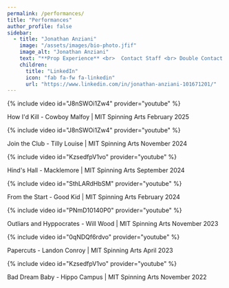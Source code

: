 ```yaml
---
permalink: /performances/
title: "Performances"
author_profile: false
sidebar:
  - title: "Jonathan Anziani"
    image: "/assets/images/bio-photo.jfif"
    image_alt: "Jonathan Anziani"
    text: "**Prop Experience** <br>  Contact Staff <br> Double Contact Staff <br> Dragon Staff <br> Sword"
    children:
      title: "LinkedIn"
      icon: "fab fa-fw fa-linkedin"
      url: "https://www.linkedin.com/in/jonathan-anziani-101671201/"
---
```


{% include video id="J8nSWOi1Zw4" provider="youtube" %}

How I'd Kill - Cowboy Malfoy | MIT Spinning Arts February 2025

{% include video id="J8nSWOi1Zw4" provider="youtube" %}

Join the Club - Tilly Louise | MIT Spinning Arts November 2024

{% include video id="KzsedfpV1vo" provider="youtube" %}

Hind's Hall - Macklemore | MIT Spinning Arts September 2024

{% include video id="SthLARdHbSM" provider="youtube" %}

From the Start - Good Kid | MIT Spinning Arts February 2024

{% include video id="PNmD10140P0" provider="youtube" %}

Outliars and Hyppocrates - Will Wood | MIT Spinning Arts November 2023

{% include video id="0qNDQf6rdvo" provider="youtube" %}

Papercuts - Landon Conroy | MIT Spinning Arts April 2023

{% include video id="KzsedfpV1vo" provider="youtube" %}

Bad Dream Baby - Hippo Campus | MIT Spinning Arts November 2022
